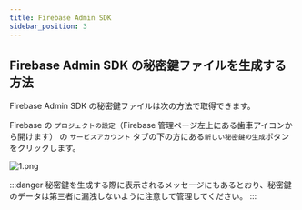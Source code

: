 ```yaml
---
title: Firebase Admin SDK
sidebar_position: 3
---
```


## Firebase Admin SDK の秘密鍵ファイルを生成する方法

Firebase Admin SDK の秘密鍵ファイルは次の方法で取得できます。

Firebase の `プロジェクトの設定`（Firebase 管理ページ左上にある歯車アイコンから開けます） の `サービスアカウント` タブの下の方にある`新しい秘密鍵の生成`ボタンをクリックします。

![1.png](/img/docs/vars/firebase_admin/1.png)

:::danger
秘密鍵を生成する際に表示されるメッセージにもあるとおり、秘密鍵のデータは第三者に漏洩しないように注意して管理してください。
:::